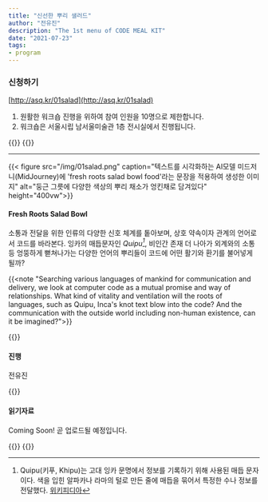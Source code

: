 ```yaml
---
title: "신선한 뿌리 샐러드"
author: "전유진"
description: "The 1st menu of CODE MEAL KIT"
date: "2021-07-23"
tags:
- program
---
```


### 신청하기 
[http://asq.kr/01salad](http://asq.kr/01salad)
1. 원활한 워크숍 진행을 위하여 참여 인원을 10명으로 제한합니다.
2. 워크숍은 서울시립 남서울미술관 1층 전시실에서 진행됩니다.

{{<break>}}
{{<break>}}

*** 

{{< figure src="/img/01salad.png" caption="텍스트를 시각화하는 AI모델 미드저니(MidJourney)에 'fresh roots salad bowl food'라는 문장을 적용하여 생성한 이미지" alt="둥근 그릇에 다양한 색상의 뿌리 채소가 엉킨채로 담겨있다" height="400vw">}}
#### Fresh Roots Salad Bowl
소통과 전달을 위한 인류의 다양한 신호 체계를 톹아보며, 상호 약속이자 관계의 언어로서 코드를 바라본다. 잉카의 매듭문자인 <cite>Quipu[^1]</cite>, 비인간 존재 더 나아가 외계와의 소통 등 엉뚱하게 뻗쳐나가는 다양한 언어의 뿌리들이 코드에 어떤 활기와 환기를 불어넣게 될까?

{{<note "Searching various languages of mankind for communication and delivery, we look at computer code as a mutual promise and way of relationships. What kind of vitality and ventilation will the roots of languages, such as Quipu, Inca's knot text blow into the code? And the communication with the outside world including non-human existence, can it be imagined?">}}

[^1]:Quipu(키푸, Khipu)는 고대 잉카 문명에서 정보를 기록하기 위해 사용된 매듭 문자이다. 색을 입힌 알파카나 라마의 털로 만든 줄에 매듭을 묶어서 특정한 수나 정보를 전달했다. [위키피디아](https://en.wikipedia.org/wiki/Quipu)

{{<break>}}
#### 진행  
전유진

{{<break>}}
#### 읽기자료 
Coming Soon! 
곧 업로드될 예정입니다. 


{{<break>}}
{{<break>}}
